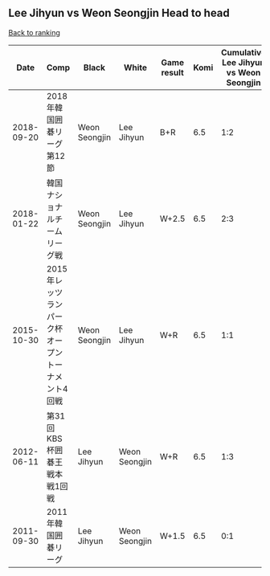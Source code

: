 ## Lee Jihyun vs Weon Seongjin Head to head

[Back to ranking](../../index.md)




| **Date** | **Comp** | **Black** | **White** | **Game result** | **Komi** | **Cumulative Lee Jihyun vs Weon Seongjin** | **Lee Jihyun streak** | **Weon Seongjin streak** | 
| --- | --- | --- | --- | --- | --- | --- | --- | --- |
| 2018-09-20 | 2018年韓国囲碁リーグ第12節 | Weon Seongjin | Lee Jihyun | B+R | 6.5 | 1:2 | 0 | 1 | 
| 2018-01-22 | 韓国ナショナルチームリーグ戦 | Weon Seongjin | Lee Jihyun | W+2.5 | 6.5 | 2:3 | 1 | 0 | 
| 2015-10-30 | 2015年レッツランパーク杯オープントーナメント4回戦 | Weon Seongjin | Lee Jihyun | W+R | 6.5 | 1:1 | 1 | 0 | 
| 2012-06-11 | 第31回KBS杯囲碁王戦本戦1回戦 | Lee Jihyun | Weon Seongjin | W+R | 6.5 | 1:3 | 0 | 2 | 
| 2011-09-30 | 2011年韓国囲碁リーグ | Lee Jihyun | Weon Seongjin | W+1.5 | 6.5 | 0:1 | 0 | 1 |




